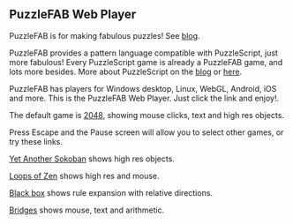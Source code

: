 ## PuzzleFAB Web Player

PuzzleFAB is for making fabulous puzzles! 
See [blog](http://www.polyomino.com/PuzzleFAB).

PuzzleFAB provides a pattern language compatible with PuzzleScript, just more fabulous!
Every PuzzleScript game is already a PuzzleFAB game, and lots more besides.
More about PuzzleScript on the [blog](http://www.polyomino.com/puzzlescript) or [here](https://www.puzzlescript.net).

PuzzleFAB has players for Windows desktop, Linux, WebGL, Android, iOS and more. 
This is the PuzzleFAB Web Player. Just click the link and enjoy!.

The default game is [2048](https://david-pfx.github.io/PuzzleFABweb/WebGL), showing mouse clicks, text and high res objects.

Press Escape and the Pause screen will allow you to select other games, or try these links.

[Yet Another Sokoban](https://david-pfx.github.io/PuzzlangWeb/WebGL/?p=Puzzles/New/yasban.txt) shows high res objects.

[Loops of Zen](https://david-pfx.github.io/PuzzlangWeb/WebGL?p=Puzzles/New/loops_of_zen.txt) shows high res and mouse.

[Black box](https://david-pfx.github.io/PuzzlangWeb/WebGL?p=Puzzles/New/block_box.txt) shows rule expansion with relative directions.

[Bridges](https://david-pfx.github.io/PuzzlangWeb/WebGL?p=Puzzles/New/bridges.txt) shows mouse, text and arithmetic.

